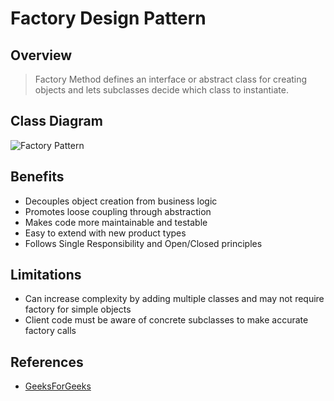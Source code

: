 # Factory Design Pattern

## Overview
> Factory Method defines an interface or abstract class for creating objects and lets subclasses decide which class to instantiate.

## Class Diagram
![Factory Pattern](https://media.geeksforgeeks.org/wp-content/uploads/20240110163911/Key-Component-of-Factory-Method-Design-Pattern-in-Java-768.jpg)

## Benefits
- Decouples object creation from business logic
- Promotes loose coupling through abstraction
- Makes code more maintainable and testable
- Easy to extend with new product types
- Follows Single Responsibility and Open/Closed principles

## Limitations
- Can increase complexity by adding multiple classes and may not require factory for simple objects
- Client code must be aware of concrete subclasses to make accurate factory calls

## References
- [GeeksForGeeks](https://www.geeksforgeeks.org/factory-method-design-pattern-in-java/)